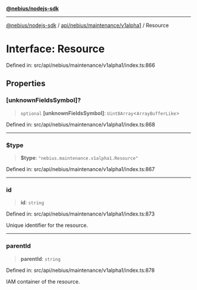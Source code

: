 [**@nebius/nodejs-sdk**](../../../../../README.md)

---

[@nebius/nodejs-sdk](../../../../../README.md) / [api/nebius/maintenance/v1alpha1](../README.md) / Resource

# Interface: Resource

Defined in: src/api/nebius/maintenance/v1alpha1/index.ts:866

## Properties

### \[unknownFieldsSymbol\]?

> `optional` **\[unknownFieldsSymbol\]**: `Uint8Array`\<`ArrayBufferLike`\>

Defined in: src/api/nebius/maintenance/v1alpha1/index.ts:868

---

### $type

> **$type**: `"nebius.maintenance.v1alpha1.Resource"`

Defined in: src/api/nebius/maintenance/v1alpha1/index.ts:867

---

### id

> **id**: `string`

Defined in: src/api/nebius/maintenance/v1alpha1/index.ts:873

Unique identifier for the resource.

---

### parentId

> **parentId**: `string`

Defined in: src/api/nebius/maintenance/v1alpha1/index.ts:878

IAM container of the resource.
